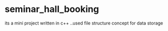 # seminar_hall_booking
its a mini project written in c++ ..used file structure concept for data storage
